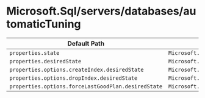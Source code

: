 # Microsoft.Sql/servers/databases/automaticTuning

| Default Path | Alias |
|---|---|
| `properties.state` | `Microsoft.Sql/automaticTuning.state` |
| `properties.desiredState` | `Microsoft.Sql/servers/databases/automaticTuning/desiredState` |
| `properties.options.createIndex.desiredState` | `Microsoft.Sql/servers/databases/automaticTuning/options.createIndex` |
| `properties.options.dropIndex.desiredState` | `Microsoft.Sql/servers/databases/automaticTuning/options.dropIndex` |
| `properties.options.forceLastGoodPlan.desiredState` | `Microsoft.Sql/servers/databases/automaticTuning/options.forceLastGoodPlan` |

